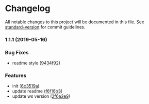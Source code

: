 # Changelog

All notable changes to this project will be documented in this file. See [standard-version](https://github.com/conventional-changelog/standard-version) for commit guidelines.

### 1.1.1 (2019-05-16)


### Bug Fixes

* readme style ([9434f92](https://github.com/dreamcarp/websocket-demo/commit/9434f92))


### Features

* init ([6c3519a](https://github.com/dreamcarp/websocket-demo/commit/6c3519a))
* update readme ([f6f16b3](https://github.com/dreamcarp/websocket-demo/commit/f6f16b3))
* update ws version ([2f6a2e9](https://github.com/dreamcarp/websocket-demo/commit/2f6a2e9))
